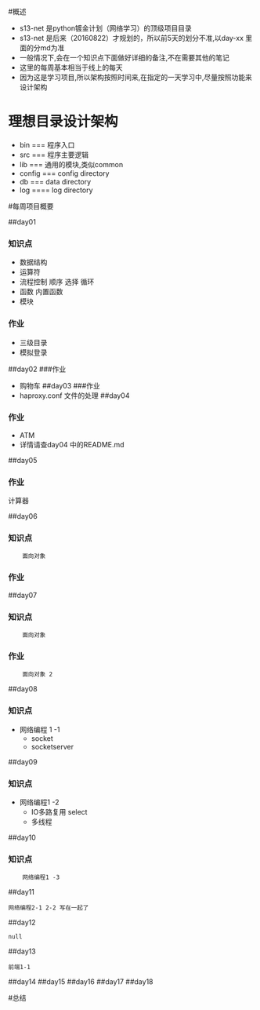 #概述
* s13-net 是python镀金计划（网络学习）的顶级项目目录
* s13-net 是后来（20160822）才规划的，所以前5天的划分不准,以day-xx 里面的分md为准
* 一般情况下,会在一个知识点下面做好详细的备注,不在需要其他的笔记
* 这里的每周基本相当于线上的每天
* 因为这是学习项目,所以架构按照时间来,在指定的一天学习中,尽量按照功能来设计架构

# 理想目录设计架构
* bin === 程序入口
* src === 程序主要逻辑
* lib === 通用的模块,类似common
* config === config directory
* db === data directory
* log ==== log directory


#每周项目概要

##day01
### 知识点
* 数据结构
* 运算符
* 流程控制 顺序 选择 循环
* 函数 内置函数
* 模块
### 作业 
* 三级目录
* 模拟登录

##day02
###作业
* 购物车
##day03
###作业
* haproxy.conf 文件的处理
##day04
### 作业
* ATM
* 详情请查day04 中的README.md

##day05
### 作业
计算器


##day06
### 知识点
        面向对象
### 作业

##day07

### 知识点

        面向对象

### 作业
        面向对象 2

##day08

### 知识点

* 网络编程 1 -1
    * socket
    * socketserver
        

##day09

### 知识点

* 网络编程1 -2 
    * IO多路复用 select
    * 多线程


##day10

### 知识点
        网络编程1 -3
        
        
##day11

    网络编程2-1 2-2 写在一起了

##day12

    null 
    
##day13

    前端1-1

##day14
##day15
##day16
##day17
##day18

#总结
